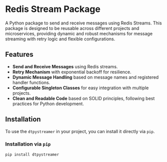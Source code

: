 # Redis Stream Package

A Python package to send and receive messages using Redis Streams. This package is designed to be reusable across different projects and microservices, providing dynamic and robust mechanisms for message streaming with retry logic and flexible configurations.

## Features

- **Send and Receive Messages** using Redis streams.
- **Retry Mechanism** with exponential backoff for resilience.
- **Dynamic Message Handling** based on message names and registered handler functions.
- **Configurable Singleton Classes** for easy integration with multiple projects.
- **Clean and Readable Code** based on SOLID principles, following best practices for Python development.

## Installation

To use the `dtpystreamer` in your project, you can install it directly via `pip`.

### Installation via `pip`

```bash
pip install dtpystreamer
```
